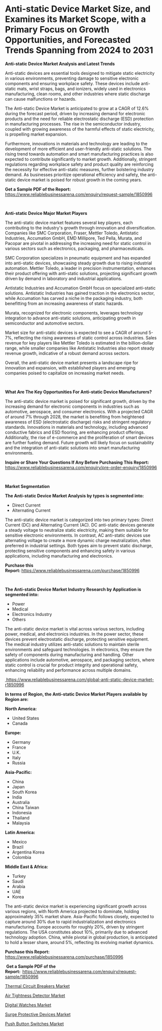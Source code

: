 <p><h1>Anti-static Device Market Size, and Examines its Market Scope, with a Primary Focus on Growth Opportunities, and Forecasted Trends Spanning from 2024 to 2031</h1></p><p><strong>Anti-static Device Market Analysis and Latest Trends</strong></p>
<p><p>Anti-static devices are essential tools designed to mitigate static electricity in various environments, preventing damage to sensitive electronic components and ensuring workplace safety. These devices include anti-static mats, wrist straps, bags, and ionizers, widely used in electronics manufacturing, clean rooms, and other industries where static discharge can cause malfunctions or hazards.</p><p>The Anti-static Device Market is anticipated to grow at a CAGR of 12.6% during the forecast period, driven by increasing demand for electronic products and the need for reliable electrostatic discharge (ESD) protection in manufacturing processes. The rise in the semiconductor industry, coupled with growing awareness of the harmful effects of static electricity, is propelling market expansion.</p><p>Furthermore, innovations in materials and technology are leading to the development of more efficient and user-friendly anti-static solutions. The rising trend towards automation and smart manufacturing practices is also expected to contribute significantly to market growth. Additionally, stringent regulations regarding workplace safety and product quality are reinforcing the necessity for effective anti-static measures, further bolstering industry demand. As businesses prioritize operational efficiency and safety, the anti-static device market is poised for robust growth in the coming years.</p></p>
<p><strong>Get a Sample PDF of the Report:&nbsp;</strong> <a href="https://www.reliablebusinessarena.com/enquiry/request-sample/1850996?utm_campaign=1724&utm_medium=2&utm_source=Github&utm_content=ia&utm_term=17102024&utm_id=anti-static-device">https://www.reliablebusinessarena.com/enquiry/request-sample/1850996</a></p>
<p>&nbsp;</p>
<p><strong>Anti-static Device Major Market Players</strong></p>
<p><p>The anti-static device market features several key players, each contributing to the industry's growth through innovation and diversification. Companies like SMC Corporation, Fraser, Mettler Toledo, Antistatic Industries, Accumation GmbH, EMD Millipore, Ted Pella, Murata, and Pacopar are pivotal in addressing the increasing need for static control in various sectors such as electronics, packaging, and pharmaceuticals.</p><p>SMC Corporation specializes in pneumatic equipment and has expanded into anti-static devices, showcasing steady growth due to rising industrial automation. Mettler Toledo, a leader in precision instrumentation, enhances their product offering with anti-static solutions, projecting significant growth driven by demand in laboratory and industrial applications. </p><p>Antistatic Industries and Accumation GmbH focus on specialized anti-static solutions. Antistatic Industries has gained traction in the electronics sector, while Accumation has carved a niche in the packaging industry, both benefitting from an increasing awareness of static hazards.</p><p>Murata, recognized for electronic components, leverages technology integration to advance anti-static solutions, anticipating growth in semiconductor and automotive sectors. </p><p>Market size for anti-static devices is expected to see a CAGR of around 5-7%, reflecting the rising awareness of static control across industries. Sales revenue for key players like Mettler Toledo is estimated in the billion-dollar range, while smaller companies like Antistatic Industries also report steady revenue growth, indicative of a robust demand across sectors.</p><p>Overall, the anti-static device market presents a landscape ripe for innovation and expansion, with established players and emerging companies poised to capitalize on increasing market needs.</p></p>
<p>&nbsp;</p>
<p><strong>What Are The Key Opportunities For Anti-static Device Manufacturers?</strong></p>
<p><p>The anti-static device market is poised for significant growth, driven by the increasing demand for electronic components in industries such as automotive, aerospace, and consumer electronics. With a projected CAGR of around 7% through 2028, the market is benefiting from heightened awareness of ESD (electrostatic discharge) risks and stringent regulatory standards. Innovations in materials and technology, including advanced conductive fabrics and ESD flooring, are enhancing product offerings. Additionally, the rise of e-commerce and the proliferation of smart devices are further fueling demand. Future growth will likely focus on sustainability and the integration of anti-static solutions into smart manufacturing environments.</p></p>
<p><strong>Inquire or Share Your Questions If Any Before Purchasing This Report:</strong> <a href="https://www.reliablebusinessarena.com/enquiry/pre-order-enquiry/1850996?utm_campaign=1724&utm_medium=2&utm_source=Github&utm_content=ia&utm_term=17102024&utm_id=anti-static-device">https://www.reliablebusinessarena.com/enquiry/pre-order-enquiry/1850996</a></p>
<p>&nbsp;</p>
<p><strong>Market Segmentation</strong></p>
<p><strong>The Anti-static Device Market Analysis by types is segmented into:</strong></p>
<p><ul><li>Direct Current</li><li>Alternating Current</li></ul></p>
<p><p>The anti-static device market is categorized into two primary types: Direct Current (DC) and Alternating Current (AC). DC anti-static devices generate a steady voltage to neutralize static electricity, making them suitable for sensitive electronic environments. In contrast, AC anti-static devices use alternating voltage to create a more dynamic charge neutralization, often preferred in industrial settings. Both types aim to prevent static discharge, protecting sensitive components and enhancing safety in various applications, including manufacturing and electronics.</p></p>
<p><strong>Purchase this Report:&nbsp;</strong><a href="https://www.reliablebusinessarena.com/purchase/1850996?utm_campaign=1724&utm_medium=2&utm_source=Github&utm_content=ia&utm_term=17102024&utm_id=anti-static-device">https://www.reliablebusinessarena.com/purchase/1850996</a></p>
<p>&nbsp;</p>
<p><strong>The Anti-static Device Market Industry Research by Application is segmented into:</strong></p>
<p><ul><li>Power</li><li>Medical</li><li>Electronics Industry</li><li>Others</li></ul></p>
<p><p>The anti-static device market is vital across various sectors, including power, medical, and electronics industries. In the power sector, these devices prevent electrostatic discharge, protecting sensitive equipment. The medical industry utilizes anti-static solutions to maintain sterile environments and safeguard technologies. In electronics, they ensure the safety of components during manufacturing and handling. Other applications include automotive, aerospace, and packaging sectors, where static control is crucial for product integrity and operational safety, enhancing reliability and performance across multiple domains.</p></p>
<p><a href="https://www.reliablebusinessarena.com/global-anti-static-device-market-r1850996?utm_campaign=1724&utm_medium=2&utm_source=Github&utm_content=ia&utm_term=17102024&utm_id=anti-static-device">&nbsp;https://www.reliablebusinessarena.com/global-anti-static-device-market-r1850996</a></p>
<p><strong>In terms of Region, the Anti-static Device Market Players available by Region are:</strong></p>
<p>
    <p> <strong> North America: </strong>
        <ul>
            <li>United States</li>
            <li>Canada</li>
        </ul>
        </p> 
    <p> <strong> Europe: </strong>
        <ul>
            <li>Germany</li>
            <li>France</li>
            <li>U.K.</li>
            <li>Italy</li>
            <li>Russia</li>
        </ul>
        </p> 
    <p> <strong> Asia-Pacific: </strong>
        <ul>
            <li>China</li>
            <li>Japan</li>
            <li>South Korea</li>
            <li>India</li>
            <li>Australia</li>
            <li>China Taiwan</li>
            <li>Indonesia</li>
            <li>Thailand</li>
            <li>Malaysia</li>
        </ul>
        </p> 
    <p> <strong> Latin America: </strong>
        <ul>
            <li>Mexico</li>
            <li>Brazil</li>
            <li>Argentina Korea</li>
            <li>Colombia</li>
        </ul>
        </p> 
    <p> <strong> Middle East & Africa: </strong>
        <ul>
            <li>Turkey</li>
            <li>Saudi</li>
            <li>Arabia</li>
            <li>UAE</li>
            <li>Korea</li>
        </ul>
    </p>
    </p>
<p><p>The anti-static device market is experiencing significant growth across various regions, with North America projected to dominate, holding approximately 35% market share. Asia-Pacific follows closely, expected to capture around 30% due to rapid industrialization and electronics manufacturing. Europe accounts for roughly 20%, driven by stringent regulations. The USA constitutes about 10%, primarily due to advanced technology adoption. China, while pivotal in global production, is anticipated to hold a lesser share, around 5%, reflecting its evolving market dynamics.</p></p>
<p><strong>Purchase this Report: </strong><a href="https://www.reliablebusinessarena.com/purchase/1850996?utm_campaign=1724&utm_medium=2&utm_source=Github&utm_content=ia&utm_term=17102024&utm_id=anti-static-device">https://www.reliablebusinessarena.com/purchase/1850996</a></p>
<p>&nbsp;<strong>Get a Sample PDF of the Report:&nbsp;&nbsp;</strong><a href="https://www.reliablebusinessarena.com/enquiry/request-sample/1850996?utm_campaign=1724&utm_medium=2&utm_source=Github&utm_content=ia&utm_term=17102024&utm_id=anti-static-device">https://www.reliablebusinessarena.com/enquiry/request-sample/1850996</a></p>
<p><strong></strong></p>
<p><p><a href="https://www.linkedin.com/pulse/thermal-circuit-breakers-market-global-regional-analysis-focus-xtpgc?utm_campaign=1724&utm_medium=2&utm_source=Github&utm_content=ia&utm_term=17102024&utm_id=anti-static-device">Thermal Circuit Breakers Market</a></p><p><a href="https://github.com/LacThu1/Market-Research-Report-List-1/blob/main/air-tightness-detector-market.md?utm_campaign=1724&utm_medium=2&utm_source=Github&utm_content=ia&utm_term=17102024&utm_id=anti-static-device">Air Tightness Detector Market</a></p><p><a href="https://www.linkedin.com/pulse/digital-watches-market-industry-trends-forecast-period-from-xaone?utm_campaign=1724&utm_medium=2&utm_source=Github&utm_content=ia&utm_term=17102024&utm_id=anti-static-device">Digital Watches Market</a></p><p><a href="https://www.linkedin.com/pulse/surge-protective-devices-market-pulse-42-expansion-blueprint-ypuzc?utm_campaign=1724&utm_medium=2&utm_source=Github&utm_content=ia&utm_term=17102024&utm_id=anti-static-device">Surge Protective Devices Market</a></p><p><a href="https://www.linkedin.com/pulse/booming-push-button-switches-market-sector-analysis-growth-iuorc?utm_campaign=1724&utm_medium=2&utm_source=Github&utm_content=ia&utm_term=17102024&utm_id=anti-static-device">Push Button Switches Market</a></p></p>